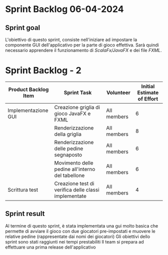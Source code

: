# Sprint Backlog 06-04-2024

## Sprint goal
L'obiettivo di questo sprint, consiste nell'iniziare ad impostare la componente GUI dell'applicativo per la parte di gioco effettiva. Sarà quindi necessario apprendere il
funzionamento di _ScalaFx/JavaFX_ e dei file _FXML_.

# Sprint Backlog - 2

| Product Backlog Item   | Sprint Task                                          | Volunteer             | Initial Estimate of Effort |
|------------------------|------------------------------------------------------|-----------------------|----------------------------|
| Implementazione GUI    | Creazione griglia di gioco JavaFX e FXML             | All members           | 6                          | 
|                        | Renderizzazione della griglia                        | All members           | 8                          |
|                        | Renderizzazione delle pedine segnaposto              | All members           | 6                          |
|                        | Movimento delle pedine all'interno del tabellone     | All members           | 6                          |
| Scrittura test         | Creazione test di verifica delle classi implementate | All members           | 4                          |



## Sprint result
Al termine di questo sprint, è stata implementata una gui molto basica che permette di avviare il gioco con due giocatori pre-impostati
e muovere le relative pedine (rappresentate dai nomi dei giocatori)
Gli obiettivi dello sprint sono stati raggiunti nei tempi prestabiliti
Il team si prepara ad effettuare una prima release dell'applicativo
